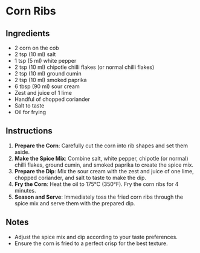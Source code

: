 # Corn Ribs

## Ingredients

- 2 corn on the cob
- 2 tsp (10 ml) salt
- 1 tsp (5 ml) white pepper
- 2 tsp (10 ml) chipotle chilli flakes (or normal chilli flakes)
- 2 tsp (10 ml) ground cumin
- 2 tsp (10 ml) smoked paprika
- 6 tbsp (90 ml) sour cream
- Zest and juice of 1 lime
- Handful of chopped coriander
- Salt to taste
- Oil for frying

## Instructions

1. **Prepare the Corn**: Carefully cut the corn into rib shapes and set them aside.
2. **Make the Spice Mix**: Combine salt, white pepper, chipotle (or normal) chilli flakes, ground cumin, and smoked paprika to create the spice mix.
3. **Prepare the Dip**: Mix the sour cream with the zest and juice of one lime, chopped coriander, and salt to taste to make the dip.
4. **Fry the Corn**: Heat the oil to 175°C (350°F). Fry the corn ribs for 4 minutes.
5. **Season and Serve**: Immediately toss the fried corn ribs through the spice mix and serve them with the prepared dip.

## Notes

- Adjust the spice mix and dip according to your taste preferences.
- Ensure the corn is fried to a perfect crisp for the best texture.
